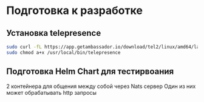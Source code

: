 # Подготовка к разработке

## Установка telepresence

```bash
sudo curl -fL https://app.getambassador.io/download/tel2/linux/amd64/latest/telepresence -o /usr/local/bin/telepresence
sudo chmod a+x /usr/local/bin/telepresence
```

## Подготовка Helm Chart для тестирвоания

2 контейнера для общения между собой через Nats сервер
Один из них может обрабатывать http запросы